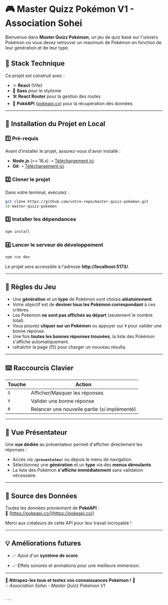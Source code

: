 
# 🎮 Master Quizz Pokémon V1 - Association Sohei

Bienvenue dans **Master Quizz Pokémon**, un jeu de quiz basé sur l'univers Pokémon où vous devez retrouver un maximum de Pokémon en fonction de leur génération et de leur type.

## 🚀 Stack Technique

Ce projet est construit avec :
- ⚛ **React** (Vite)
- 🎨 **Sass** pour le stylisme
- 🛠 **React Router** pour la gestion des routes
- 📡 **PokéAPI** ([pokeapi.co](https://pokeapi.co/)) pour la récupération des données

---

## 🔧 Installation du Projet en Local

### **1️⃣ Pré-requis**
Avant d'installer le projet, assurez-vous d'avoir installé :
- **Node.js** (>= 16.x) ➝ [Téléchargement ici](https://nodejs.org/)
- **Git** ➝ [Téléchargement ici](https://git-scm.com/)

### **2️⃣ Cloner le projet**
Dans votre terminal, exécutez :

```sh
git clone https://github.com/votre-repo/master-quizz-pokemon.git
cd master-quizz-pokemon
```

### **3️⃣ Installer les dépendances**
```sh
npm install
```

### **4️⃣ Lancer le serveur de développement**
```sh
npm run dev
```

Le projet sera accessible à l'adresse **http://localhost:5173/**.

---

## 🎲 Règles du Jeu

- Une **génération** et un **type** de Pokémon sont choisis **aléatoirement**.
- Votre objectif est de **deviner tous les Pokémon correspondant** à ces critères.
- Les Pokémon **ne sont pas affichés au départ** (seulement le nombre total).
- Vous pouvez **cliquer sur un Pokémon** ou appuyer sur **`Y`** pour valider une bonne réponse.
- Une fois **toutes les bonnes réponses trouvées**, la liste des Pokémon s'affiche automatiquement.
- rafraîchir la page (f5) pour charger un nouveau résulta.

---

## ⌨️ Raccourcis Clavier

| Touche | Action |
|--------|--------|
| `S`    | Afficher/Masquer les réponses |
| `Y`    | Valider une bonne réponse |
| `R`    | Relancer une nouvelle partie (si implémenté) |

---

## 🎤 Vue Présentateur

Une **vue dédiée** au présentateur permet d'afficher directement les réponses :

- Accès via **`/presentateur`** ou depuis le menu de navigation.
- Sélectionnez une **génération** et un **type** via des **menus déroulants**.
- La liste des Pokémon **s'affiche immédiatement** sans validation nécessaire.

---

## 📡 Source des Données

Toutes les données proviennent de **PokéAPI** :  
🔗 [https://pokeapi.co/](https://pokeapi.co/)

Merci aux créateurs de cette API pour leur travail incroyable !

---

## 💡 Améliorations futures

- ✅ Ajout d'un **système de score**.

- ✅ Effets sonores et animations pour une meilleure immersion.

---

**🚀 Attrapez-les tous et testez vos connaissances Pokémon !** 🎉  
💡 *Association Sohei* - *Master Quizz Pokémon V1*
```

---
